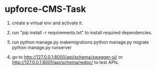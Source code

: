 # upforce-CMS-Task

1. create a virtual env and activate it.
2. run "pip install -r requirements.txt" to install required dependencies.
3. run  python manage.py makemigrations
        python manage.py migrate
        python manage.py runserver

4. go to http://127.0.0.1:8000/api/schema/swagger-ui/ or http://127.0.0.1:8001/api/schema/redoc/ to test APIs.